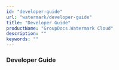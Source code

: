 ```yaml
---
id: "developer-guide"
url: "watermark/developer-guide"
title: "Developer Guide"
productName: "GroupDocs.Watermark Cloud"
description: ""
keywords: ""
---
```


### Developer Guide ###



